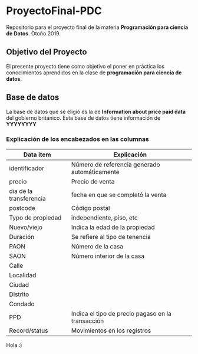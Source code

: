 # ProyectoFinal-PDC

Repositorio para el proyecto final de la materia **Programación para ciencia de Datos**. Otoño 2019.


## Objetivo del Proyecto 

El presente proyecto tiene como objetivo el poner en práctica los conocimientos aprendidos en la clase de **programación para ciencia de datos**. 

## Base de datos

La base de datos que se eligió es la de **Information about price paid data** del gobierno británico.
Esta base de datos tiene información de **YYYYYYYY**

### Explicación de los encabezados en las columnas

|         Data item     |      Explicación        |
|----------------------|------------------------|
|identificador          |Número de referencia generado automáticamente|
|precio                 |Precio de venta|
|dia de la transferencia|fecha en que se completó la venta|
|postcode|Código postal|
|Typo de propiedad|independiente, piso, etc|
|Nuevo/viejo|Indica la edad de la propiedad|
|Duración|Se refiere al tipo de tenencia|
|PAON|Número de la casa|
|SAON|Número interior de la casa|
|Calle|    |
|Localidad|    |
|Ciudad|     |
|Distrito|  |
|Condado|  |
|PPD|Indica el tipo de precio pagaso en la transacción|
|Record/status|Movimientos en los registros |

Hola :)






